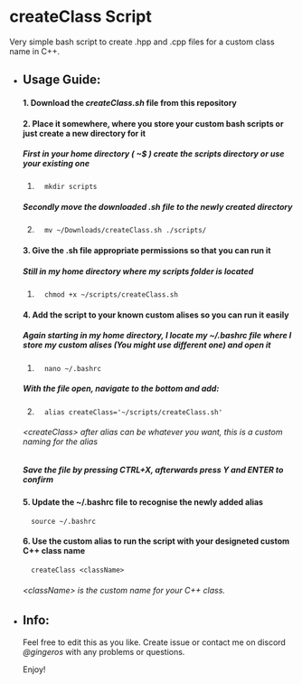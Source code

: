 # createClass Script

Very simple bash script to create .hpp and .cpp files for a custom class name in C++.

* ## Usage Guide:
  #### 1. Download the *createClass.sh* file from this repository  
  #### 2. Place it somewhere, where you store your custom bash scripts or just create a new directory for it
  ##### First in your home directory ( ~$ ) create the *scripts* directory or use your existing one  
  1.       mkdir scripts
  ##### Secondly move the downloaded .sh file to the newly created directory
  2.       mv ~/Downloads/createClass.sh ./scripts/
  #### 3. Give the .sh file appropriate permissions so that you can run it
  ##### Still in my home directory where my *scripts* folder is located
  1.       chmod +x ~/scripts/createClass.sh
  #### 4. Add the script to your known custom alises so you can run it easily
  ##### Again starting in my home directory, I locate my *~/.bashrc* file where I store my custom alises (You might use different one) and open it
  1.       nano ~/.bashrc
  ##### With the file open, navigate to the bottom and add:
  2.       alias createClass='~/scripts/createClass.sh'
  ###### \<createClass> after *alias* can be whatever you want, this is a custom naming for the alias
  ##### Save the file by pressing *CTRL+X*, afterwards press *Y* and *ENTER* to confirm
  #### 5. Update the ~/.bashrc file to recognise the newly added alias
        source ~/.bashrc
  #### 6. Use the custom alias to run the script with your designeted custom C++ class name
        createClass <className>
    

  ###### \<className> is the custom name for your C++ class.

  

* ## Info:
  Feel free to edit this as you like. Create issue or contact me on discord *@gingeros* with any problems or questions.

  Enjoy!
  
